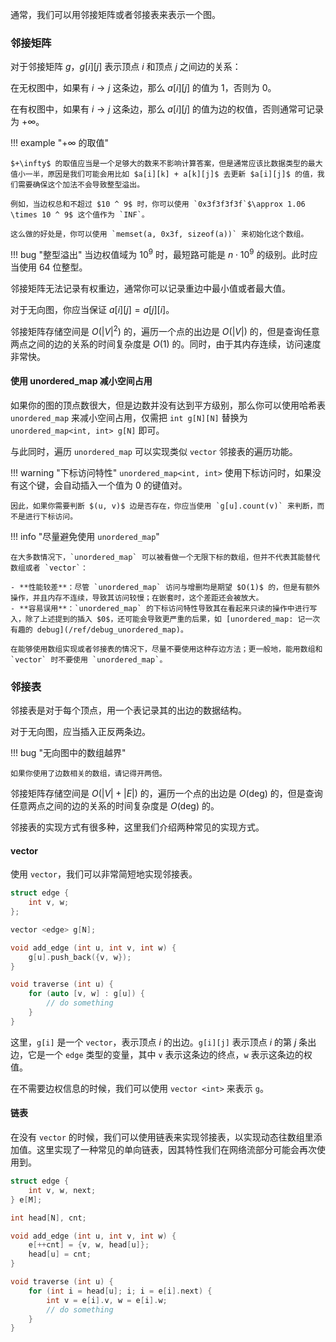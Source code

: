 通常，我们可以用邻接矩阵或者邻接表来表示一个图。

### 邻接矩阵

对于邻接矩阵 $g$，$g[i][j]$ 表示顶点 $i$ 和顶点 $j$ 之间边的关系：

在无权图中，如果有 $i \rightarrow j$ 这条边，那么 $a[i][j]$ 的值为 $1$，否则为 $0$。

在有权图中，如果有 $i \rightarrow j$ 这条边，那么 $a[i][j]$ 的值为边的权值，否则通常可记录为 $+\infty$。


!!! example "$+\infty$ 的取值"

    $+\infty$ 的取值应当是一个足够大的数来不影响计算答案，但是通常应该比数据类型的最大值小一半，原因是我们可能会用比如 $a[i][k] + a[k][j]$ 去更新 $a[i][j]$ 的值，我们需要确保这个加法不会导致整型溢出。

    例如，当边权总和不超过 $10 ^ 9$ 时，你可以使用 `0x3f3f3f3f`$\approx 1.06 \times 10 ^ 9$ 这个值作为 `INF`。
    
    这么做的好处是，你可以使用 `memset(a, 0x3f, sizeof(a))` 来初始化这个数组。

!!! bug "整型溢出"
    当边权值域为 $10 ^ 9$ 时，最短路可能是 $n \cdot 10 ^ 9$ 的级别。此时应当使用 64 位整型。    

    
邻接矩阵无法记录有权重边，通常你可以记录重边中最小值或者最大值。

对于无向图，你应当保证 $a[i][j] = a[j][i]$。

邻接矩阵存储空间是 $O(|V| ^ 2)$ 的，遍历一个点的出边是 $O(|V|)$ 的，但是查询任意两点之间的边的关系的时间复杂度是 $O(1)$ 的。同时，由于其内存连续，访问速度非常快。

#### 使用 unordered_map 减小空间占用

如果你的图的顶点数很大，但是边数并没有达到平方级别，那么你可以使用哈希表 `unordered_map` 来减小空间占用，仅需把 `int g[N][N]` 替换为 `unordered_map<int, int> g[N]` 即可。

与此同时，遍历 `unordered_map` 可以实现类似 `vector` 邻接表的遍历功能。

!!! warning "下标访问特性"
    `unordered_map<int, int>` 使用下标访问时，如果没有这个键，会自动插入一个值为 $0$ 的键值对。
    
    因此，如果你需要判断 $(u, v)$ 边是否存在，你应当使用 `g[u].count(v)` 来判断，而不是进行下标访问。

!!! info "尽量避免使用 `unordered_map`"

    在大多数情况下，`unordered_map` 可以被看做一个无限下标的数组，但并不代表其能替代数组或者 `vector`：

    - **性能较差**：尽管 `unordered_map` 访问与增删均是期望 $O(1)$ 的，但是有额外操作，并且内存不连续，导致其访问较慢；在嵌套时，这个差距还会被放大。
    - **容易误用**：`unordered_map` 的下标访问特性导致其在看起来只读的操作中进行写入，除了上述提到的插入 $0$，还可能会导致更严重的后果，如 [unordered_map: 记一次有趣的 debug](/ref/debug_unordered_map)。
    
    在能够使用数组实现或者邻接表的情况下，尽量不要使用这种存边方法；更一般地，能用数组和 `vector` 时不要使用 `unordered_map`。


### 邻接表

邻接表是对于每个顶点，用一个表记录其的出边的数据结构。 

对于无向图，应当插入正反两条边。

!!! bug "无向图中的数组越界"
    
    如果你使用了边数相关的数组，请记得开两倍。


邻接矩阵存储空间是 $O(|V| + |E|)$ 的，遍历一个点的出边是 $O(\mathrm{deg})$ 的，但是查询任意两点之间的边的关系的时间复杂度是 $O(\mathrm{deg})$ 的。

邻接表的实现方式有很多种，这里我们介绍两种常见的实现方式。

#### vector

使用 `vector`，我们可以非常简短地实现邻接表。

```cpp
struct edge {
    int v, w;
};

vector <edge> g[N];

void add_edge (int u, int v, int w) {
    g[u].push_back({v, w});
}

void traverse (int u) {
    for (auto [v, w] : g[u]) {
        // do something
    }
}
```

这里，`g[i]` 是一个 `vector`，表示顶点 $i$ 的出边。`g[i][j]` 表示顶点 $i$ 的第 $j$ 条出边，它是一个 `edge` 类型的变量，其中 `v` 表示这条边的终点，`w` 表示这条边的权值。

在不需要边权信息的时候，我们可以使用 `vector <int>` 来表示 `g`。

#### 链表

在没有 `vector` 的时候，我们可以使用链表来实现邻接表，以实现动态往数组里添加值。这里实现了一种常见的单向链表，因其特性我们在网络流部分可能会再次使用到。

```cpp
struct edge {
    int v, w, next;
} e[M];

int head[N], cnt;

void add_edge (int u, int v, int w) {
    e[++cnt] = {v, w, head[u]};
    head[u] = cnt;
}

void traverse (int u) {
    for (int i = head[u]; i; i = e[i].next) {
        int v = e[i].v, w = e[i].w;
        // do something
    }
}
```